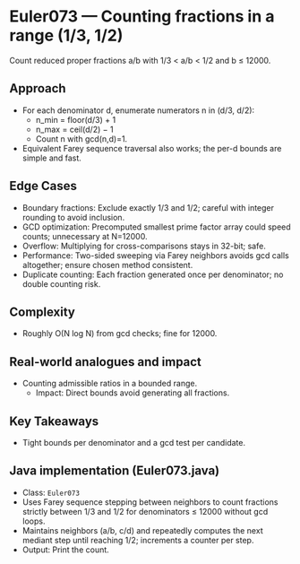 # Euler073 — Counting fractions in a range (1/3, 1/2)

Count reduced proper fractions a/b with 1/3 < a/b < 1/2 and b ≤ 12000.

## Approach

- For each denominator d, enumerate numerators n in (d/3, d/2):
  - n_min = floor(d/3) + 1
  - n_max = ceil(d/2) − 1
  - Count n with gcd(n,d)=1.
- Equivalent Farey sequence traversal also works; the per-d bounds are simple and fast.

## Edge Cases
- Boundary fractions: Exclude exactly 1/3 and 1/2; careful with integer rounding to avoid inclusion.
- GCD optimization: Precomputed smallest prime factor array could speed counts; unnecessary at N=12000.
- Overflow: Multiplying for cross-comparisons stays in 32-bit; safe.
- Performance: Two-sided sweeping via Farey neighbors avoids gcd calls altogether; ensure chosen method consistent.
- Duplicate counting: Each fraction generated once per denominator; no double counting risk.

## Complexity
- Roughly O(N log N) from gcd checks; fine for 12000.

## Real-world analogues and impact
- Counting admissible ratios in a bounded range.
  - Impact: Direct bounds avoid generating all fractions.

## Key Takeaways
- Tight bounds per denominator and a gcd test per candidate.


## Java implementation (Euler073.java)

- Class: `Euler073`
- Uses Farey sequence stepping between neighbors to count fractions strictly between 1/3 and 1/2 for denominators ≤ 12000 without gcd loops.
- Maintains neighbors (a/b, c/d) and repeatedly computes the next mediant step until reaching 1/2; increments a counter per step.
- Output: Print the count.
